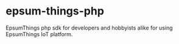 # epsum-things-php
EpsumThings php sdk for developers and hobbyists alike for using EpsumThings IoT platform.
